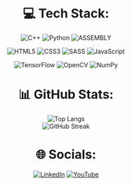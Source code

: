 <div align="center">
  
# 💻 Tech Stack:
![C++](https://img.shields.io/badge/c++-%2300599C.svg?style=for-the-badge&logo=c%2B%2B&logoColor=white) ![Python](https://img.shields.io/badge/python-3670A0?style=for-the-badge&logo=python&logoColor=ffdd54) ![ASSEMBLY](https://img.shields.io/badge/_-ASM-6E4C13.svg?style=for-the-badge)

![HTML5](https://img.shields.io/badge/html5-%23E34F26.svg?style=for-the-badge&logo=html5&logoColor=white) ![CSS3](https://img.shields.io/badge/css3-%231572B6.svg?style=for-the-badge&logo=css3&logoColor=white) ![SASS](https://img.shields.io/badge/_-SASS-A53B70.svg?style=for-the-badge) ![JavaScript](https://img.shields.io/badge/javascript-%23323330.svg?style=for-the-badge&logo=javascript&logoColor=%23F7DF1E)

![TensorFlow](https://img.shields.io/badge/TensorFlow-%23FF6F00.svg?style=for-the-badge&logo=TensorFlow&logoColor=white) ![OpenCV](https://img.shields.io/badge/opencv-%23white.svg?style=for-the-badge&logo=opencv&logoColor=white) ![NumPy](https://img.shields.io/badge/numpy-%23013243.svg?style=for-the-badge&logo=numpy&logoColor=white)

<!--
![PyTorch](https://img.shields.io/badge/PyTorch-%23EE4C2C.svg?style=for-the-badge&logo=PyTorch&logoColor=white)
-->

# 📊 GitHub Stats:

<p align="center">
  <img src="https://github-readme-stats.vercel.app/api/top-langs/?username=robertxpearce&theme=react&hide_border=true&include_all_commits=true&count_private=true&layout=compact" alt="Top Langs" />
  <br/>
  <img src="https://github-readme-streak-stats.herokuapp.com/?user=robertxpearce&theme=react&hide_border=true" alt="GitHub Streak" />
</p>


# 🌐 Socials:
[![LinkedIn](https://img.shields.io/badge/LinkedIn-%230077B5.svg?logo=linkedin&logoColor=white)](https://linkedin.com/in/robert-d-pearce) [![YouTube](https://img.shields.io/badge/YouTube-%23FF0000.svg?logo=YouTube&logoColor=white)](https://youtube.com/@robertxpearce) 
<!--
---
[![](https://visitcount.itsvg.in/api?id=robertxpearce&icon=0&color=0)](https://visitcount.itsvg.in)

</div>
-->
